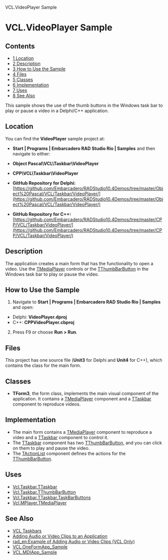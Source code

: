 VCL.VideoPlayer Sample[]()
# VCL.VideoPlayer Sample 



## Contents



* [1 Location](#Location)
* [2 Description](#Description)
* [3 How to Use the Sample](#How_to_Use_the_Sample)
* [4 Files](#Files)
* [5 Classes](#Classes)
* [6 Implementation](#Implementation)
* [7 Uses](#Uses)
* [8 See Also](#See_Also)

This sample shows the use of the thumb buttons in the Windows task bar to play or pause a video in a Delphi/C++ application. 
## Location 

You can find the **VideoPlayer** sample project at:
* **Start | Programs | Embarcadero RAD Studio Rio | Samples** and then navigate to either:

* **Object Pascal\VCL\Taskbar\VideoPlayer**
* **CPP\VCL\Taskbar\VideoPlayer**

* **GitHub Repository for Delphi:**[https://github.com/Embarcadero/RADStudio10.4Demos/tree/master/Object%20Pascal/VCL/Taskbar/VideoPlayer/](https://github.com/Embarcadero/RADStudio10.4Demos/tree/master/Object%20Pascal/VCL/Taskbar/VideoPlayer/)
* **GitHub Repository for C++:**[https://github.com/Embarcadero/RADStudio10.4Demos/tree/master/CPP/VCL/Taskbar/VideoPlayer/](https://github.com/Embarcadero/RADStudio10.4Demos/tree/master/CPP/VCL/Taskbar/VideoPlayer/)

## Description 

The application creates a main form that has the functionality to open a video. Use the [TMediaPlayer](http://docwiki.embarcadero.com/Libraries/en/Vcl.MPlayer.TMediaPlayer) controls or the [TThumbBarButton](http://docwiki.embarcadero.com/Libraries/en/Vcl.Taskbar.TThumbBarButton) in the Windows task bar to play or pause the video.
## How to Use the Sample 


1.  Navigate to **Start | Programs | Embarcadero RAD Studio Rio | Samples** and open:

*  Delphi: **VideoPlayer.dproj**
*  C++: **CPPVideoPlayer.cbproj**

2.  Press F9 or choose **Run > Run**.

## Files 

This project has one source file (**Unit3** for Delphi and **Unit4** for C++), which contains the class for the main form.
## Classes 


* **TForm3**, the form class, implements the main visual component of the application. It contains a [TMediaPlayer](http://docwiki.embarcadero.com/Libraries/en/Vcl.MPlayer.TMediaPlayer) component and a [TTaskbar](http://docwiki.embarcadero.com/Libraries/en/Vcl.Taskbar.TTaskbar) component to reproduce videos.

## Implementation 


*  The main form contains a [TMediaPlayer](http://docwiki.embarcadero.com/Libraries/en/Vcl.MPlayer.TMediaPlayer) component to reproduce a video and a [TTaskbar](http://docwiki.embarcadero.com/Libraries/en/Vcl.Taskbar.TTaskbar) component to control it.
*  The [TTaskbar](http://docwiki.embarcadero.com/Libraries/en/Vcl.Taskbar.TTaskbar) component has two [TThumbBarButton](http://docwiki.embarcadero.com/Libraries/en/Vcl.Taskbar.TThumbBarButton), and you can click on them to play and pause the video.
*  The [TActionList](http://docwiki.embarcadero.com/Libraries/en/Vcl.ActnList) component defines the actions for the [TThumbBarButton](http://docwiki.embarcadero.com/Libraries/en/Vcl.Taskbar.TThumbBarButton).

## Uses 


* [Vcl.Taskbar.TTaskbar](http://docwiki.embarcadero.com/Libraries/en/Vcl.Taskbar.TTaskbar)
* [Vcl.Taskbar.TThumbBarButton](http://docwiki.embarcadero.com/Libraries/en/Vcl.Taskbar.TThumbBarButton)
* [Vcl.Taskbar.TTaskbar.TaskBarButtons](http://docwiki.embarcadero.com/Libraries/en/Vcl.Taskbar.TTaskbar.TaskBarButtons)
* [Vcl.MPlayer.TMediaPlayer](http://docwiki.embarcadero.com/Libraries/en/Vcl.MPlayer.TMediaPlayer)

## See Also 


* [VCL Taskbars](http://docwiki.embarcadero.com/RADStudio/en/VCL_Taskbars)
* [Adding Audio or Video Clips to an Application](http://docwiki.embarcadero.com/RADStudio/en/Adding_Audio_or_Video_Clips_to_an_Application)
* [rad_en:Example of Adding Audio or Video Clips (VCL Only)](http://docwiki.embarcadero.com/RADStudio/en/Example_of_Adding_Audio_or_Video_Clips_(VCL_Only))
* [VCL.OneFormApp_Sample](http://docwiki.embarcadero.com/CodeExamples/en/VCL.OneFormApp_Sample)
* [VCL.MDIApp_Sample](http://docwiki.embarcadero.com/CodeExamples/en/VCL.MDIApp_Sample)





